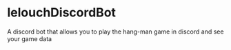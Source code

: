 # lelouchDiscordBot
 A discord bot that allows you to play the hang-man game in discord and see your game data
